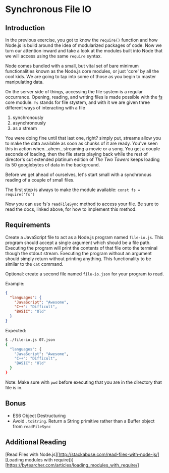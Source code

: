 # Synchronous File IO

## Introduction
In the previous exercise, you got to know the `require()` function and how Node.js is build around the idea of modularized packages of code. Now we turn our attention inward and take a look at the modules built into Node that we will access using the same `require` syntax.

Node comes bundled with a small, but vital set of bare minimum functionalities known as the Node.js core modules, or just 'core' by all the cool kids. We are going to tap into some of those as you begin to master manipulating data.

On the server side of things, accessing the file system is a regular occurrance. Opening, reading, and writing files is made possible with the [fs](https://nodejs.org/api/fs.html) core module. `fs` stands for file stystem, and with it we are given three different ways of interacting with a file  
1. synchronously
1. asynchronously
1. as a stream

You were doing fine until that last one, right? simply put, streams allow you to make the data available as soon as chunks of it are ready. You've seen this in action when...ahem...streaming a movie or a song. You get a couple seconds of loading, then the file starts playing back while the rest of director's cut extended platinum edition of _The Two Towers_ keeps loading its 50 googlebytes of data in the background.

Before we get ahead of ourselves, let's start small with a synchronous reading of a couple of small files.

The first step is always to make the module available: `const fs = require('fs')`  

Now you can use fs's `readFileSync` method to access your file. Be sure to read the docs, linked above, for how to implement this method.

## Requirements

Create a JavaScript file to act as a Node.js program named `file-io.js`. This program
should accept a single argument which should be a file path. Executing the
program will print the contents of that file onto the terminal though the stdout
stream. Executing the program without an argument should simply return without
printing anything. This functionality to be similar to the `cat` command.

Optional: create a second file named `file-io.json` for your program to read.

Example:

```json
{
  "languages": {
    "JavaScript": "Awesome",
    "C++": "Difficult",
    "BASIC": "Old"
  }
}
```

Expected:

```bash
$ ./file-io.js 07.json
{
  "languages": {
    "JavaScript": "Awesome",
    "C++": "Difficult",
    "BASIC": "Old"
  }
}

```

Note: Make sure with `pwd` before executing that you are in the directory that
file is in.

## Bonus

-   ES6 Object Destructuring
-   Avoid `.toString`. Return a String primitive rather than a Buffer object
    from `readFileSync`

## Additional Reading

[Read Files with Node.js][http://stackabuse.com/read-files-with-node-js/]
[Loading modules with require()][https://bytearcher.com/articles/loading_modules_with_require/]

